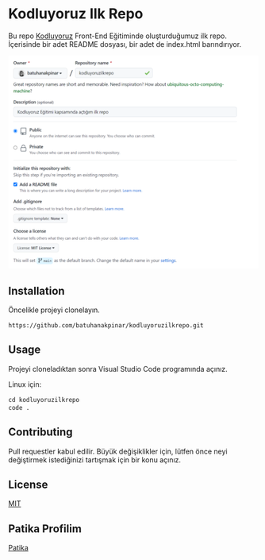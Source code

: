 # Kodluyoruz Ilk Repo
Bu repo [Kodluyoruz](https://www.kodluyoruz.org/) Front-End Eğitiminde oluşturduğumuz ilk repo.
İçerisinde bir adet README dosyası, bir adet de index.html barındırıyor.

![](kodluyoruzilkrepo.png)

## Installation
Öncelikle projeyi clonelayın.
```github
https://github.com/batuhanakpinar/kodluyoruzilkrepo.git
```

## Usage
Projeyi cloneladıktan sonra Visual Studio Code programında açınız.

Linux için:

```github
cd kodluyoruzilkrepo
code .
```
## Contributing
Pull requestler kabul edilir. Büyük değişiklikler için, lütfen önce neyi değiştirmek istediğinizi tartışmak için bir konu açınız.

## License

[MIT](https://choosealicense.com/licenses/mit/)

## Patika Profilim

[Patika](https://app.patika.dev/johnnyboss)
